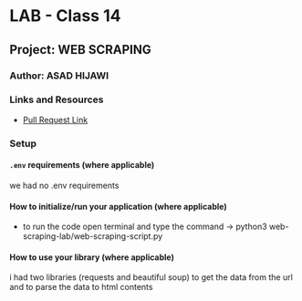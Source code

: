# LAB - Class 14

## Project: WEB SCRAPING

### Author: ASAD HIJAWI

### Links and Resources

- [Pull Request Link](https://github.com/asadhijj/madlib-cli/pull/1)


### Setup

#### `.env` requirements (where applicable)

we had no .env requirements

#### How to initialize/run your application (where applicable)

- to run the code open terminal and type the command -> python3 web-scraping-lab/web-scraping-script.py

#### How to use your library (where applicable)
i had two libraries (requests and beautiful soup) to get the data from the url and to parse the data to html contents 